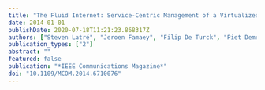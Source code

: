 ```yaml
---
title: "The Fluid Internet: Service-Centric Management of a Virtualized Future Internet"
date: 2014-01-01
publishDate: 2020-07-18T11:21:23.868317Z
authors: ["Steven Latré", "Jeroen Famaey", "Filip De Turck", "Piet Demeester"]
publication_types: ["2"]
abstract: ""
featured: false
publication: "*IEEE Communications Magazine*"
doi: "10.1109/MCOM.2014.6710076"
---
```


